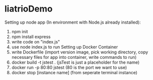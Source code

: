 # liatrioDemo

Setting up node app (In environment with Node.js already installed):
1) npm init 
2) npm install express
3) write code on "index.js"
4) use node index.js to run
Setting up Docker Container
1) write Dockerfile (import version image, pick working directory, copy necessary files for app into container, write commands to run)
2) docker build -t jstest . (jsTest is just a placeholder for the name)
3) docker run -p 80:80 jstest (80 is the port we want to use)
4) docker stop [instance name] (from seperate terminal instance)